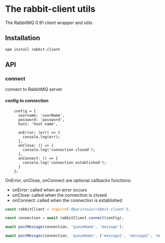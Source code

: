 # The rabbit-client utils
The RabbitMQ 0.91 client wrapper and utils

## Installation
```bash
npm install rabbit-client
```
## API

### connect
connect to RabbitMQ server

#### config to connection
```aiignore
    config = {
      username: 'userName',
      password: 'password',
      host: 'host name',
      
      onError: (err) => {
        console.log(err);
      },
      onClose: () => {
        console.log('connection closed');
      },
      onConnect: () => {
        console.log('connection established');
      }
    };
```
OnError, onClose, onConnect are optional callbacks functions:
- onError: called when an error occurs
- onClose: called when the connection is closed
- onConnect: called when the connection is established



```javascript
const rabbitClient = require('@baristaio/rabbit-client');

const connection = await rabbitClient.connect(config);

await postMessage(connection, 'queueName', 'message');

await postMessges(connection, 'queueName', ['message1', 'message2', 'message3']);

```

